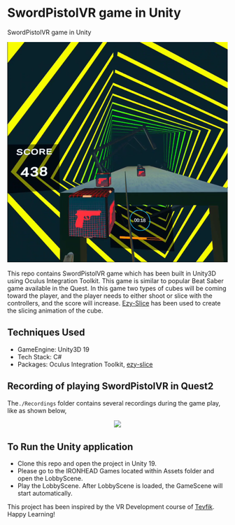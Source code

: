 # SwordPistolVR game in Unity

SwordPistolVR game in Unity   

<img src="https://github.com/saha0073/SwordPistolVR/blob/main/Capture.PNG" width="750">

This repo contains SwordPistolVR game which has been built in Unity3D using Oculus Integration Toolkit. This game is similar to popular Beat Saber game available in the Quest. In this game two types of cubes will be coming toward the player, and the player needs to either shoot or slice with the controllers, and the score will increase. [Ezy-Slice](https://github.com/DavidArayan/ezy-slice) has been used to create the slicing animation of the cube. 

## Techniques Used
* GameEngine: Unity3D 19
* Tech Stack: C#
* Packages: Oculus Integration Toolkit, [ezy-slice](https://github.com/DavidArayan/ezy-slice) 

## Recording of playing SwordPistolVR in Quest2
The`./Recordings` folder contains several recordings during the game play, like as shown below,
<p align="center"><img src="https://github.com/saha0073/SwordPistolVR/blob/main/Recordings/SwordPistolVR10sec.gif" style="width:80%"\></p>

## To Run the Unity application
* Clone this repo and open the project in Unity 19.
* Please go to the IRONHEAD Games located within Assets folder and open the LobbyScene. 
* Play the LobbyScene. After LobbyScene is loaded, the GameScene will start automatically.

This project has been inspired by the VR Development course of [Tevfik](https://www.udemy.com/course/oculus-quest-development-with-unity/). Happy Learning!


